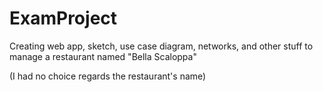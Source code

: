 # ExamProject

Creating web app, sketch, use case diagram, networks, and other stuff to manage a restaurant named "Bella Scaloppa"

(I had no choice regards the restaurant's name)
